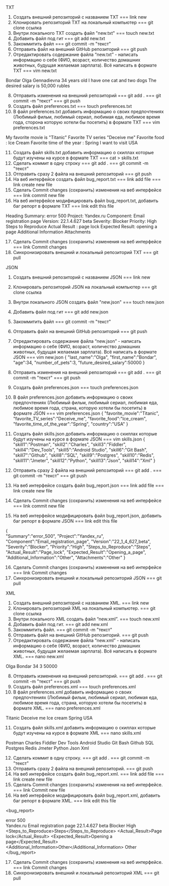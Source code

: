TXT
 1. Создать внешний репозиторий c названием TXT === link new
 2. Клонировать репозиторий TXT на локальный компьютер === git clone ссылка
 3. Внутри локального TXT создать файл "new.txt"  === touch new.txt
 4. Добавить файл под гит === git add new.txt
 5. Закоммитить файл === git commit -m "текст"
 6. Отправить файл на внешний GitHub репозиторий === git push
 7. Отредактировать содержание файла “new.txt” - написать информацию о себе (ФИО, возраст, количество домашних животных, будущая желаемая зарплата). Всё написать в формате TXT === vim new.txt

Bondar Olga Gennadievna
34 years old
I have one cat and two dogs
The desired salary is 50,000 rubles

 8. Отправить изменения на внешний репозиторий === git add . === git commit -m "текст" === git push
 9. Создать файл preferences.txt === touch preferences.txt
 10. В файл preferences.txt  добавить информацию о своих предпочтениях (Любимый фильм, любимый сериал, любимая еда, любимое время года, сторона которую хотели бы посетить) в формате TXT === vim preferences.txt

My favorite movie is "Titanic"
Favorite TV series "Deceive me"
Favorite food : Ice Cream
Favorite time of the year : Spring
I want to visit  USA

 11. Создать файл skills.txt добавить информацию о скиллах которые будут изучены на курсе в формате TXT === cat > skills.txt
 12. Сделать коммит в одну строку === git add . ===  git commit -m "текст" 
 13. Отправить сразу 2 файла на внешний репозиторий === git push
 14. На веб интерфейсе создать файл bug_report.txt === link add file === link create new file
 15. Сделать Commit changes (сохранить) изменения на веб интерфейсе === link commit new file
 16. На веб интерфейсе модифицировать файл bug_report.txt, добавить баг репорт в формате TXT === link edit this file

Heading
Summary: error 500
Project: Yandex.ru
Component: Email registration page
Version: 22.1.4.627 beta
Severity: Blocker
Priority: High
Steps to Reproduce
Actual Result : page lock
Expected Result: opening a page
Additional Information
Attachments

 17. Сделать Commit changes (сохранить) изменения на веб интерфейсе ===  link Commit changes
 18. Синхронизировать внешний и локальный репозиторий TXT === git pull


JSON
 1. Создать внешний репозиторий c названием JSON === link new
 2. Клонировать репозиторий JSON на локальный компьютер ===  git clone ссылка
 3. Внутри локального JSON создать файл "new.json" === touch new.json
 4. Добавить файл под гит ===  git add new.json
 5. Закоммитить файл ===  git commit -m "текст"
 6. Отправить файл на внешний GitHub репозиторий === git push
 7. Отредактировать содержание файла “new.json” - написать информацию о себе (ФИО, возраст, количество домашних животных, будущая желаемая зарплата). Всё написать в формате JSON === vim new.json
{
  "last_name":"Olga",
  "first_name":"Bondar",
   "age":34,
   "number_of_pets":3,
   "future_desired_salary":50000
}
 
 8. Отправить изменения на внешний репозиторий === git add . === git commit -m "текст" === git push
 9. Создать файл preferences.json === touch preferences.json
 10. В файл preferences.json добавить информацию о своих предпочтениях (Любимый фильм, любимый сериал, любимая еда, любимое время года, страна,  которую хотели бы посетить) в формате JSON === vim preferences.json
{
  "favorite_movie":"Titaniс",
  "favorite_TV_series":"Deceive_me",
  "favorite_food":"Ice_cream",
  "favorite_time_of_the_year":"Spring",
  "country":"USA"
}

 11. Создать файл skills.json добавить информацию о скиллах которые будут изучены на курсе в формате JSON === vim skills.json
{
     "skill1":"Postman",
     "skill2":"Charles",
     "skill3":"Fiddler",
     "skill4":"Dev_Tools",
     "skill5":"Android Studio",
     "skill6":"Git Bash",
     "skill7":"Github",
     "skill8":"SQL",
     "skill9":"Postgres",
     "skill10":"Redis",
     "skill11":"Jmeter",
     "skill12":"Python",
     "skill13":"Json",
     "skill14":"Xml"
}

 12. Отправить сразу 2 файла на внешний репозиторий === git add . === git commit -m "текст" === git push
 13. На веб интерфейсе создать файл bug_report.json === link add file === link create new file
 14. Сделать Commit changes (сохранить) изменения на веб интерфейсе === link commit new file
 15. На веб интерфейсе модифицировать файл bug_report.json, добавить баг репорт в формате JSON === link edit this file

{   
      "Summary":"error_500",
      "Project":"Yandex_ru",
      "Component":"Email_registration_page",
      "Version":"22_1_4_627_beta",
      "Severity":"Blocker",
      "Priority":"High",
      "Steps_to_Reproduce":"Steps",
      "Actual_Result":"Page_lock",
      "Expected_Result":"Opening_a_page",
      "Additional_Information":"Other",
      "Attachments":"Other"
}

 16. Сделать Commit changes (сохранить) изменения на веб интерфейсе === link Commit changes
 17. Синхронизировать внешний и локальный репозиторий JSON === git pull


XML
 1. Создать внешний репозиторий c названием XML. === link new
 2. Клонировать репозиторий XML на локальный компьютер. ===  git clone ссылка
 3. Внутри локального XML создать файл “new.xml”. ===  touch new.xml
 4. Добавить файл под гит. === git add new.xml
 5. Закоммитить файл. ===  git commit -m "текст"
 6. Отправить файл на внешний GitHub репозиторий. === git push
 7. Отредактировать содержание файла “new.xml” - написать информацию о себе (ФИО, возраст, количество домашних животных, будущая желаемая зарплата). Всё написать в формате XML. === nano new.xml

<?xml version ="1.0"?>
   <user>
    <first_name>Olga</first_name>
    <last_name>Bondar</last_name>
    <age>34</age>
    <pets>3</pets>
    <salary>50000</salary>
   </user>
 
 8. Отправить изменения на внешний репозиторий. === git add . === git commit -m "текст" === git push
 9. Создать файл preferences.xml === touch preferences.xml
 10. В файл preferences.xml добавить информацию о своих предпочтениях (Любимый фильм, любимый сериал, любимая еда, любимое время года, страна, которую хотели бы посетить) в формате XML. === nano preferences.xml

<?xml version ="1.0"?>
  <preferences>
   <favorite_movie>Titaniс</favorite_movie>
   <favorite_TV_series>Deceive me</favorite_TV_series>
   <favorite_food>Ice cream</favorite_food>
   <favorite_time_of_the_year>Spring</favorite_time_of_the_year>
   <country>USA</country>
  </preferences>

 11. Создать файл skills.xml добавить информацию о скиллах которые будут изучены на курсе в формате XML === nano skills.xml

<?xml version ="1.0"?>
  <skills>
     <skill1>Postman</skill1>
     <skill2>Charles</skill2>
     <skill3>Fiddler</skill3>
     <skill4>Dev Tools</skill4>
     <skill5>Android Studio</skill5>
     <skill6>Git Bash</skill6>
     <skill7>Github</skill7>
     <skill8>SQL</skill8>
     <skill9>Postgres</skill9>
     <skill10>Redis</skill10>
     <skill11>Jmeter</skill11>
     <skill12>Python</skill12>
     <skill13>Json</skill13>
     <skill14>Xml</skill14>
  </skills>

 12. Сделать коммит в одну строку. === git add . === git commit -m "текст"
 13. Отправить сразу 2 файла на внешний репозиторий. === git push 
 14. На веб интерфейсе создать файл bug_report.xml. === link add file === link create new file
 15. Сделать Commit changes (сохранить) изменения на веб интерфейсе. === link Commit new file
 16. На веб интерфейсе модифицировать файл bug_report.xml, добавить баг репорт в формате XML. === link edit this file

<?xml version ="1.0"?>
   <bug_report>
      <Summary>error 500</Summary>
      <Project>Yandex.ru</Project>
      <Component>Email registration page</Component>
      <Version>22.1.4.627 beta</Version>
      <Severity>Blocker</Severity>
      <Priority>High</Priority>
      <Steps_to_Reproduce>Steps</Steps_to_Reproduce>
      <Actual_Result>Page lock</Actual_Result>
      <Expected_Result>Opening a page</Expected_Result>
      <Additional_Information>Other</Additional_Information>
      <Attachments>Other</Attachments>
   </bug_report>

 17. Сделать Commit changes (сохранить) изменения на веб интерфейсе. === link Commit changes
 18. Синхронизировать внешний и локальный репозиторий XML === git pull
